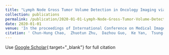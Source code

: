 ```yaml
---
title: "Lymph Node Gross Tumor Volume Detection in Oncology Imaging via Relationship Learning Using Graph Neural Network"
collection: publications
permalink: /publication/2020-01-01-Lymph-Node-Gross-Tumor-Volume-Detection-in-Oncology-Imaging-via-Relationship-Learning-Using-Graph-Neural-Network
date: 2020-01-01
venue: 'In the proceedings of International Conference on Medical Image Computing and Computer-Assisted Intervention'
citation: ' Chun-Hung Chao,  Zhuotun Zhu,  Dazhou Guo,  Ke Yan,  Tsung-Ying Ho,  Jinzheng Cai,  Adam Harrison,  Xianghua Ye,  Jing Xiao,  Alan Yuille,  Min Sun,  Le Lu,  Dakai Jin, &quot;Lymph Node Gross Tumor Volume Detection in Oncology Imaging via Relationship Learning Using Graph Neural Network.&quot; In the proceedings of International Conference on Medical Image Computing and Computer-Assisted Intervention, 2020.'
---
```

Use [Google Scholar](https://scholar.google.com/scholar?q=Lymph+Node+Gross+Tumor+Volume+Detection+in+Oncology+Imaging+via+Relationship+Learning+Using+Graph+Neural+Network){:target="_blank"} for full citation